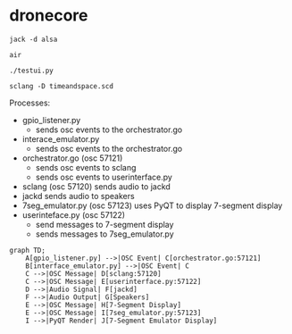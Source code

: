 # dronecore

```
jack -d alsa

air

./testui.py

sclang -D timeandspace.scd
```

Processes:
- gpio_listener.py 
  - sends osc events to the orchestrator.go
- interace_emulator.py
  - sends osc events to the orchestrator.go
- orchestrator.go (osc 57121)
  - sends osc events to sclang 
  - sends osc events to userinterface.py
- sclang (osc 57120) sends audio to jackd
- jackd sends audio to speakers
- 7seg_emulator.py (osc 57123) uses PyQT to display 7-segment display
- userinteface.py (osc 57122)
  - send messages to 7-segment display
  - sends messages to 7seg_emulator.py

```mermaid
graph TD;
    A[gpio_listener.py] -->|OSC Event| C[orchestrator.go:57121]
    B[interface_emulator.py] -->|OSC Event| C
    C -->|OSC Message| D[sclang:57120]
    C -->|OSC Message| E[userinterface.py:57122]
    D -->|Audio Signal| F[jackd]
    F -->|Audio Output| G[Speakers]
    E -->|OSC Message| H[7-Segment Display]
    E -->|OSC Message| I[7seg_emulator.py:57123]
    I -->|PyQT Render| J[7-Segment Emulator Display]

```